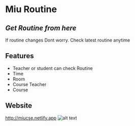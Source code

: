 # Miu Routine
## _Get Routine from here_



If routine changes 
Dont worry.
Check latest routine anytime


## Features

- Teacher or student can check Routine
- Time
- Room
- Course Teacher
- Course

## Website
http://miucse.netlify.app
![alt text](https://i.ibb.co/4Y8PNp2/image.png)
